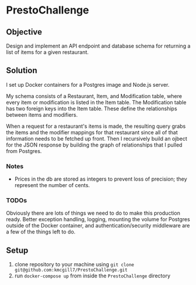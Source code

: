 # PrestoChallenge

## Objective
Design and implement an API endpoint and database schema for returning
a list of items for a given restaurant.

## Solution
I set up Docker containers for a Postgres image and Node.js server.

My schema consists of a Restaurant, Item, and Modification table, where every item
or modification is listed in the Item table. The Modification table has two foreign keys
into the Item table. These define the relationships between items and modifiers.

When a request for a restaurant's items is made, the resulting query grabs the items and
the modifier mappings for that restaurant since all of that information needs to be fetched up front.
Then I recursively build an ojbect for the JSON response by building the graph of relationships
that I pulled from Postgres.

### Notes
- Prices in the db are stored as integers to prevent loss of precision; they represent the number of cents.

### TODOs
Obviously there are lots of things we need to do to make this production ready.
Better exception handling, logging, mounting the volume for Postgres outside of the
Docker container, and authentication/security middleware are a few of the things left to do.

## Setup
1. clone repository to your machine using `git clone git@github.com:kmcgill7/PrestoChallenge.git`
2. run `docker-compose up` from inside the `PrestoChallenge` directory
